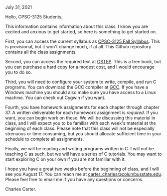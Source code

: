 July 31, 2021

Hello, CPSC-3125 Students,

This information contains information about this class. I know you are excited and anxious to get started, so here is something to get started on.

First, you can access the current syllabus as [CPSC-3125 Fall Syllabus](https://github.com/ccc31807/CPSC-3125/blob/master/cpsc3125syllabus2021Fall.pdf). This is provisional, but it won't change much, if at all. This Github repository contains all the class assignments.

Second, you can access the required text at [OSTEP](https://pages.cs.wisc.edu/~remzi/OSTEP/). This is a free book, but you can purchase a hard copy for a modest cost, and I would encourage you to do so.

Third, you will need to configure your system to write, compile, and run C programs. You can download the GCC compiler at [GCC](https://gcc.gnu.org/). If you have a Windows machine you should also make sure you have access to a Linux machine. You can check out Cygwin if you want.

Fourth, you have homework assignments for each chapter through chapter 37. A written deliverable for each homework assignment is *required*. If you want, you can begin work on these. We will be discussing this material in class, and I will expect you to be familiar with each week's material at the beginning of each class. Please note that this class will not be especially strenuous or time consuming, but you should allocate sufficient time in your schedule to complete all assignments.

Finally, we will be reading and writing programs written in C. I will not be teaching C as such, but we will have a series of C tutorials. You may want to start exploring C on your own if you are not familiar with it.

I hope you have a great two weeks before the beginning of class, and I will see you August 17. You can reach me at carter_charles@columbusstate.edu. Please feel free to email me if you have any questions or concerns.

Charles Carter.
